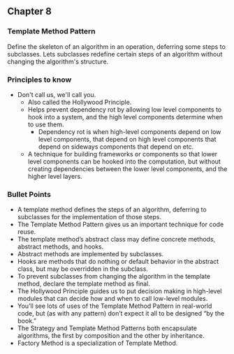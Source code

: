 ## Chapter 8

### Template Method Pattern
Define the skeleton of an algorithm in an operation,
deferring some steps to subclasses. Lets subclasses
redefine certain steps of an algorithm without changing
the algorithm's structure.

### Principles to know
- Don't call us, we'll call you.
    - Also called the Hollywood Principle.
    - Helps prevent dependency rot by allowing low level
      components to hook into a system, and the high level
      components determine when to use them.
        - Dependency rot is when high-level components depend on
          low level components, that depend on high level components
          that depend on sideways components that depend on etc.
    - A technique for building frameworks or components so that
      lower level components can be hooked into the computation, but
      without creating dependencies between the lower level components,
      and the higher level layers.

### Bullet Points
- A template method defines the steps of an algorithm, deferring
  to subclasses for the implementation of those steps.
- The Template Method Pattern gives us an important technique
  for code reuse.
- The template method’s abstract class may define concrete
  methods, abstract methods, and hooks.
- Abstract methods are implemented by subclasses.
- Hooks are methods that do nothing or default behavior
  in the abstract class, but may be overridden in the subclass.
- To prevent subclasses from changing the algorithm in the
  template method, declare the template method as final.
- The Hollywood Principle guides us to put decision making
  in high-level modules that can decide how and when to
  call low-level modules.
- You’ll see lots of uses of the Template Method Pattern
  in real-world code, but (as with any pattern) don’t
  expect it all to be designed “by the book.”
- The Strategy and Template Method Patterns both
  encapsulate algorithms, the first by composition and the
  other by inheritance.
- Factory Method is a specialization of Template Method.

